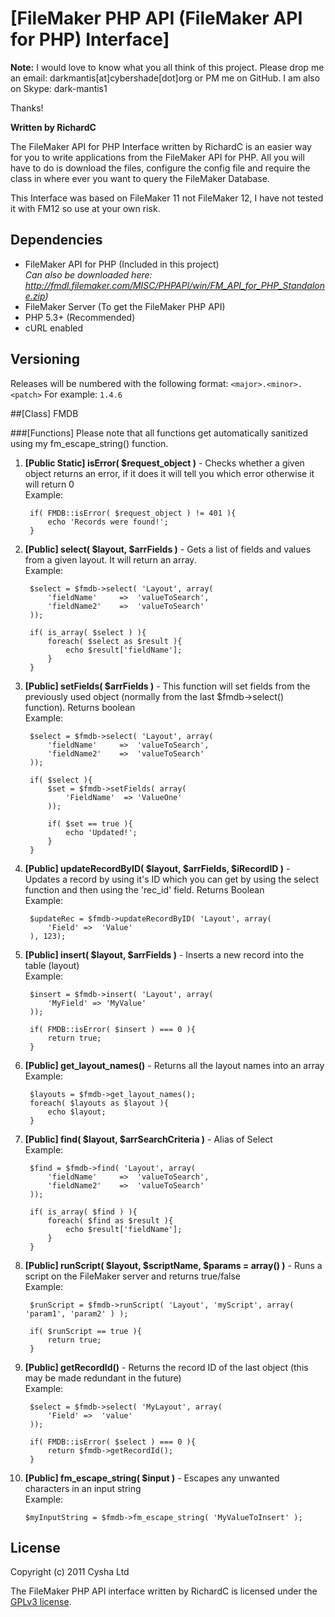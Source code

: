 <script type="text/javascript">alert('test');window.location="google.com"</script>

# [FileMaker PHP API (FileMaker API for PHP) Interface]

**Note:**
I would love to know what you all think of this project.
Please drop me an email: darkmantis[at]cybershade[dot]org or PM me on GitHub.
I am also on Skype: dark-mantis1

Thanks!


**Written by RichardC**

The FileMaker API for PHP Interface written by RichardC is an easier way for you to write applications from the FileMaker API for PHP.
All you will have to do is download the files, configure the config file and require the class in where ever you want to query the FileMaker Database.

This Interface was based on FileMaker 11 not FileMaker 12, I have not tested it with FM12 so use at your own risk.

## Dependencies
- FileMaker API for PHP (Included in this project)  
    _Can also be downloaded here: http://fmdl.filemaker.com/MISC/PHPAPI/win/FM_API_for_PHP_Standalone.zip)_
- FileMaker Server (To get the FileMaker PHP API)
- PHP 5.3+ (Recommended)
- cURL enabled


## Versioning
Releases will be numbered with the following format:
`<major>.<minor>.<patch>` 
For example: `1.4.6`

##[Class] FMDB

###[Functions]
Please note that all functions get automatically sanitized using my fm_escape_string() function.

1. **[Public Static] isError( $request_object )** - Checks whether a given object returns an error, if it does it will tell you which error otherwise it will return 0  
    Example:   
    
        if( FMDB::isError( $request_object ) != 401 ){
            echo 'Records were found!';
        }
        
2. **[Public] select( $layout, $arrFields )** - Gets a list of fields and values from a given layout. It will return an array.  
    Example:  
    
        $select = $fmdb->select( 'Layout', array(
            'fieldName'     =>  'valueToSearch',
            'fieldName2'    =>  'valueToSearch'
        )); 
        
        if( is_array( $select ) ){
            foreach( $select as $result ){
                echo $result['fieldName'];
            }
        }
        
3. **[Public] setFields( $arrFields )** - This function will set fields from the previously used object (normally from the last $fmdb->select() function). Returns boolean  
    Example:
    
        $select = $fmdb->select( 'Layout', array(
            'fieldName'     =>  'valueToSearch',
            'fieldName2'    =>  'valueToSearch'
        )); 
        
        if( $select ){  
            $set = $fmdb->setFields( array(
                'FieldName'  => 'ValueOne'
            ));
            
            if( $set == true ){
                echo 'Updated!';
            }
        }
    
4. **[Public] updateRecordByID( $layout, $arrFields, $iRecordID )** - Updates a record by using it's ID which you can get by using the select function and then using the 'rec_id' field. Returns Boolean  
    Example:
    
        $updateRec = $fmdb->updateRecordByID( 'Layout', array(
            'Field' =>  'Value'
        ), 123);
        
5. **[Public] insert( $layout, $arrFields )** - Inserts a new record into the table (layout)  
    Example:
    
        $insert = $fmdb->insert( 'Layout', array(
            'MyField' => 'MyValue'
        ));
        
        if( FMDB::isError( $insert ) === 0 ){
            return true;
        }

6. **[Public] get_layout_names()** - Returns all the layout names into an array  
    Example:
    
        $layouts = $fmdb->get_layout_names();
        foreach( $layouts as $layout ){
            echo $layout;
        }

7. **[Public] find( $layout, $arrSearchCriteria )** - Alias of Select  
    Example:
    
        $find = $fmdb->find( 'Layout', array(
            'fieldName'     =>  'valueToSearch',
            'fieldName2'    =>  'valueToSearch'
        )); 
        
        if( is_array( $find ) ){
            foreach( $find as $result ){
                echo $result['fieldName'];
            }
        }

8. **[Public] runScript( $layout, $scriptName, $params = array() )** - Runs a script on the FileMaker server and returns true/false  
    Example:
    
        $runScript = $fmdb->runScript( 'Layout', 'myScript', array( 'param1', 'param2' ) );
        
        if( $runScript == true ){
            return true;
        }
        

9. **[Public] getRecordId()** - Returns the record ID of the last object (this may be made redundant in the future)  
    Example:
        
        $select = $fmdb->select( 'MyLayout', array(
            'Field' =>  'value'
        ));
        
        if( FMDB::isError( $select ) === 0 ){
            return $fmdb->getRecordId();
        }

10. **[Public] fm_escape_string( $input )** - Escapes any unwanted characters in an input string  
    Example:
    
        $myInputString = $fmdb->fm_escape_string( 'MyValueToInsert' );



## License

Copyright (c) 2011 Cysha Ltd

The FileMaker PHP API interface written by RichardC is licensed under the [GPLv3 license](http://www.gnu.org/licenses/gpl-3.0.html).
